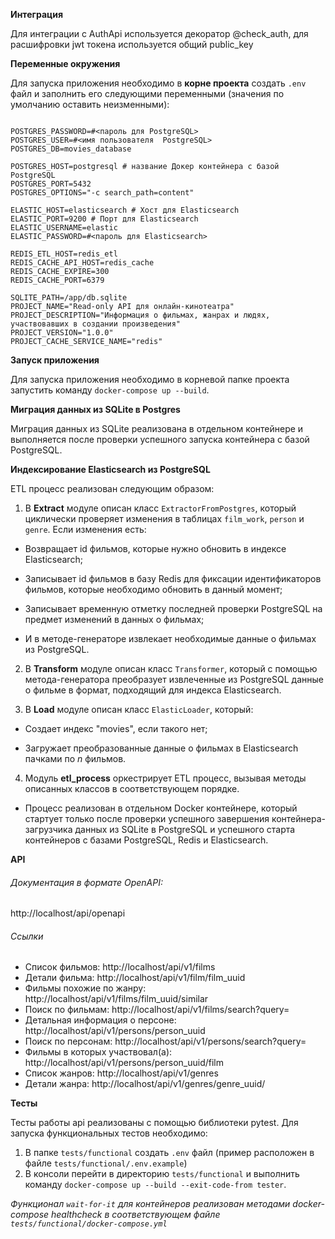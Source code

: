 **Интеграция**

Для интеграции с AuthApi используется декоратор @check_auth, для расшифровки jwt токена используется общий public_key

**Переменные окружения**

Для запуска приложения необходимо в **корне проекта** создать `.env` файл и  заполнить его следующими переменными (значения по умолчанию оставить неизменными):
```

POSTGRES_PASSWORD=#<пароль для PostgreSQL>
POSTGRES_USER=#<имя пользователя  PostgreSQL>
POSTGRES_DB=movies_database

POSTGRES_HOST=postgresql # название Докер контейнера с базой PostgreSQL
POSTGRES_PORT=5432
POSTGRES_OPTIONS="-c search_path=content" 

ELASTIC_HOST=elasticsearch # Хост для Elasticsearch 
ELASTIC_PORT=9200 # Порт для Elasticsearch
ELASTIC_USERNAME=elastic
ELASTIC_PASSWORD=#<пароль для Elasticsearch>

REDIS_ETL_HOST=redis_etl
REDIS_CACHE_API_HOST=redis_cache
REDIS_CACHE_EXPIRE=300
REDIS_CACHE_PORT=6379

SQLITE_PATH=/app/db.sqlite 
PROJECT_NAME="Read-only API для онлайн-кинотеатра"
PROJECT_DESCRIPTION="Информация о фильмах, жанрах и людях, участвовавших в создании произведения"
PROJECT_VERSION="1.0.0"
PROJECT_CACHE_SERVICE_NAME="redis"

```
**Запуск приложения**

Для запуска приложения необходимо в корневой папке проекта запустить команду `docker-compose up --build`.

**Миграция данных из SQLite в Postgres**

Миграция данных из SQLite реализована в отдельном контейнере и выполняется после проверки успешного запуска контейнера с базой PostgreSQL.


**Индексирование Elasticsearch из PostgreSQL**

ETL процесс реализован следующим образом:
1. В **Extract** модуле описан класс `ExtractorFromPostgres`, который циклически проверяет изменения в таблицах `film_work`, `person` и `genre`. Если изменения есть: 

- Возвращает id фильмов, которые нужно обновить в индексе Elasticsearch; 

- Записывает id фильмов в базу Redis для фиксации идентификаторов фильмов, которые необходимо обновить в данный момент; 

- Записывает временную отметку последней проверки PostgreSQL на предмет изменений в данных о фильмах; 

- И в методе-генераторе извлекает необходимые данные о фильмах из PostgreSQL.

2. В **Transform** модуле описан класс `Transformer`, который с помощью метода-генератора преобразует извлеченные из PostgreSQL данные о фильме в формат, подходящий для индекса Elasticsearch.

3. В **Load** модуле описан класс `ElasticLoader`, который: 

- Создает индекс "movies", если такого нет; 

- Загружает преобразованные данные о фильмах в Elasticsearch пачками по *n* фильмов.

4. Модуль **etl_process** оркестрирует ETL процесс, вызывая методы описанных классов в соответствующем порядке.

- Процесс реализован в отдельном Docker контейнере, который стартует только после проверки успешного завершения контейнера-загрузчика данных из SQLite в PostgreSQL и успешного старта контейнеров с базами PostgreSQL, Redis и Elasticsearch.


**API**

###### Документация в формате OpenAPI:

http://localhost/api/openapi

###### Ссылки
 - Cписок фильмов: http://localhost/api/v1/films
 - Детали фильма: http://localhost/api/v1/film/film_uuid
 - Фильмы похожие по жанру: http://localhost/api/v1/films/film_uuid/similar
 - Поиск по фильмам: http://localhost/api/v1/films/search?query=
 - Детальная информация о персоне: http://localhost/api/v1/persons/person_uuid
 - Поиск по персонам: http://localhost/api/v1/persons/search?query=
 - Фильмы в которых участвовал(а): http://localhost/api/v1/persons/person_uuid/film
 - Список жанров: http://localhost/api/v1/genres
 - Детали жанра: http://localhost/api/v1/genres/genre_uuid/

**Тесты**

Тесты работы api реализованы с помощью библиотеки pytest. 
Для запуска функциональных тестов необходимо:

1. В папке `tests/functional` создать `.env` файл (пример расположен в файле `tests/functional/.env.example`) 
2. В консоли перейти в директорию `tests/functional` и выполнить команду `docker-compose up --build --exit-code-from tester`. 

*Функционал `wait-for-it` для контейнеров реализован методами docker-compose healthcheck в соответствующем файле `tests/functional/docker-compose.yml`*

